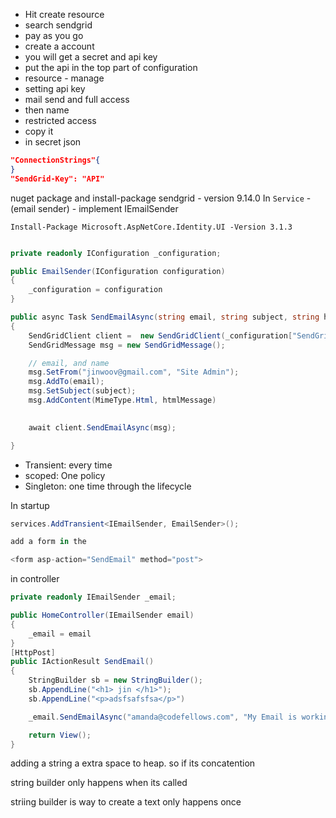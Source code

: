 - Hit create resource
- search sendgrid
- pay as you go
- create a account
- you will get a secret and api key
- put the api in the top part of configuration
- resource - manage
- setting api key
- mail send and full access
- then name 
- restricted access
- copy it
- in secret json

```json
"ConnectionStrings"{
}
"SendGrid-Key": "API"
```

nuget package and install-package sendgrid - version 9.14.0
In `Service` - `    ` (email sender) - implement IEmailSender


`Install-Package Microsoft.AspNetCore.Identity.UI -Version 3.1.3`

<!-- send email through send grid to required location -->
```cs

private readonly IConfiguration _configuration;

public EmailSender(IConfiguration configuration)
{
    _configuration = configuration
}

public async Task SendEmailAsync(string email, string subject, string htmlMessage)
{
    SendGridClient client =  new SendGridClient(_configuration["SendGridKey"]);
    SendGridMessage msg = new SendGridMessage();

    // email, and name
    msg.SetFrom("jinwoov@gmail.com", "Site Admin");
    msg.AddTo(email);
    msg.SetSubject(subject);
    msg.AddContent(MimeType.Html, htmlMessage)
    

    await client.SendEmailAsync(msg);

}
```
- Transient: every time
-  scoped: One policy
-  Singleton: one time through the lifecycle



In startup

```cs
services.AddTransient<IEmailSender, EmailSender>();

add a form in the 

<form asp-action="SendEmail" method="post">

```
in controller

```cs
private readonly IEmailSender _email;

public HomeController(IEmailSender email)
{
    _email = email
}
[HttpPost]
public IActionResult SendEmail()
{
    StringBuilder sb = new StringBuilder();
    sb.AppendLine("<h1> jin </h1>");
    sb.AppendLine("<p>adsfsafsfsa</p>")

    _email.SendEmailAsync("amanda@codefellows.com", "My Email is working", sb.ToString());

    return View();
}

```

adding a string a extra space to heap. so if its concatention

string builder only happens when its called

striing builder is way to create a text only happens once